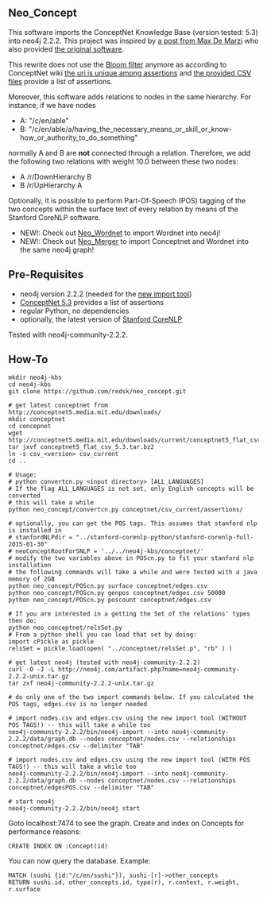 Neo_Concept
-----------

This software imports the ConceptNet Knowledge Base (version tested: 5.3) into neo4j 2.2.2. 
This project was inspired by [a post from Max De Marzi](http://maxdemarzi.com/2013/05/13/knowledge-bases-in-neo4j/) who also provided [the original software](https://github.com/maxdemarzi/neo_concept).

This rewrite does not use the [Bloom filter](http://en.wikipedia.org/wiki/Bloom_filter) anymore as according to ConceptNet wiki [the uri is unique among assertions](https://github.com/commonsense/conceptnet5/wiki/Edges) and [the provided CSV files](http://conceptnet5.media.mit.edu/downloads/current/) provide a list of assertions. 

Moreover, this software adds relations to nodes in the same hierarchy. For instance, if we have nodes
- A: "/c/en/able"
- B: "/c/en/able/a/having_the_necessary_means_or_skill_or_know-how_or_authority_to_do_something"

normally A and B are **not** connected through a relation. Therefore, we add the following two relations with weight 10.0 between these two nodes:
- A /r/DownHierarchy B
- B /r/UpHierarchy A

Optionally, it is possible to perform Part-Of-Speech (POS) tagging of the two concepts within the surface text of every relation by means of the Stanford CoreNLP software. 

- NEW!: Check out [Neo_Wordnet](https://github.com/redsk/neo_wordnet) to import Wordnet into neo4j!
- NEW!: Check out [Neo_Merger](https://github.com/redsk/neo_merger) to import Conceptnet and Wordnet into the same neo4j graph!

Pre-Requisites
--------------

- neo4j version 2.2.2 (needed for the [new import tool](http://neo4j.com/docs/2.2.2/import-tool.html))
- [ConceptNet 5.3](http://conceptnet5.media.mit.edu/downloads/current/) provides a list of assertions
- regular Python, no dependencies
- optionally, the latest version of [Stanford CoreNLP](http://nlp.stanford.edu/software/corenlp.shtml)

Tested with neo4j-community-2.2.2.

How-To 
-------------------

    mkdir neo4j-kbs
    cd neo4j-kbs
    git clone https://github.com/redsk/neo_concept.git

    # get latest conceptnet from http://conceptnet5.media.mit.edu/downloads/
    mkdir conceptnet
    cd concepnet
    wget http://conceptnet5.media.mit.edu/downloads/current/conceptnet5_flat_csv_5.3.tar.bz2
    tar jxvf conceptnet5_flat_csv_5.3.tar.bz2
    ln -s csv_<version> csv_current
    cd ..

    # Usage:
    # python convertcn.py <input directory> [ALL_LANGUAGES]
    # If the flag ALL_LANGUAGES is not set, only English concepts will be converted
    # this will take a while
    python neo_concept/convertcn.py conceptnet/csv_current/assertions/

    # optionally, you can get the POS tags. This assumes that stanford nlp is installed in
    # stanfordNLPdir = "../stanford-corenlp-python/stanford-corenlp-full-2015-01-30"
    # neoConceptRootForSNLP = '../../neo4j-kbs/conceptnet/'
    # modify the two variables above in POScn.py to fit your stanford nlp installation
    # the following commands will take a while and were tested with a java memory of 2GB
    python neo_concept/POScn.py surface conceptnet/edges.csv
    python neo_concept/POScn.py genpos conceptnet/edges.csv 50000
    python neo_concept/POScn.py poscount conceptnet/edges.csv

    # If you are interested in a getting the Set of the relations' types then do:
    python neo_conceptnet/relsSet.py
    # From a python shell you can load that set by doing:
    import cPickle as pickle
    relsSet = pickle.load(open( "../conceptnet/relsSet.p", "rb" ) )

    # get latest neo4j (tested with neo4j-community-2.2.2)
    curl -O -J -L http://neo4j.com/artifact.php?name=neo4j-community-2.2.2-unix.tar.gz
    tar zxf neo4j-community-2.2.2-unix.tar.gz

    # do only one of the two import commands below. If you calculated the POS tags, edges.csv is no longer needed

    # import nodes.csv and edges.csv using the new import tool (WITHOUT POS TAGS!) -- this will take a while too
    neo4j-community-2.2.2/bin/neo4j-import --into neo4j-community-2.2.2/data/graph.db --nodes conceptnet/nodes.csv --relationships conceptnet/edges.csv --delimiter "TAB"

    # import nodes.csv and edges.csv using the new import tool (WITH POS TAGS!) -- this will take a while too
    neo4j-community-2.2.2/bin/neo4j-import --into neo4j-community-2.2.2/data/graph.db --nodes conceptnet/nodes.csv --relationships conceptnet/edgesPOS.csv --delimiter "TAB"

    # start neo4j
    neo4j-community-2.2.2/bin/neo4j start


Goto localhost:7474 to see the graph. Create and index on Concepts for performance reasons:

    CREATE INDEX ON :Concept(id)

You can now query the database. Example:

    MATCH (sushi {id:"/c/en/sushi"}), sushi-[r]->other_concepts
    RETURN sushi.id, other_concepts.id, type(r), r.context, r.weight, r.surface
